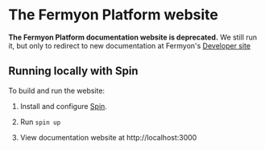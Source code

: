 # The Fermyon Platform website

**The Fermyon Platform documentation website is deprecated.** We still run it, but only to redirect to new documentation at Fermyon's [Developer site](https://developer.fermyon.com/)

## Running locally with Spin

To build and run the website:

1. Install and configure [Spin](https://spin.fermyon.dev).

2. Run `spin up`

3. View documentation website at http://localhost:3000
